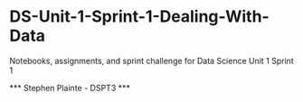 # DS-Unit-1-Sprint-1-Dealing-With-Data
Notebooks, assignments, and sprint challenge for Data Science Unit 1 Sprint 1

*** Stephen Plainte - DSPT3 ***

